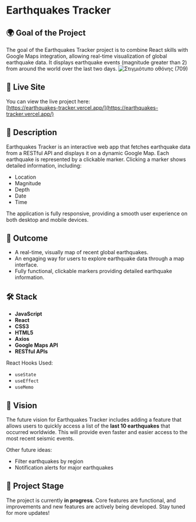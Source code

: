 # Earthquakes Tracker

## 🌍 Goal of the Project

The goal of the Earthquakes Tracker project is to combine React skills with Google Maps integration, allowing real-time visualization of global earthquake data. It displays earthquake events (magnitude greater than 2) from around the world over the last two days.
![Στιγμιότυπο οθόνης (709)](https://github.com/user-attachments/assets/fec53f7c-9d35-4f97-a3f4-c52a2c88a456)

## 🚀 Live Site

You can view the live project here:  
[https://earthquakes-tracker.vercel.app/](https://earthquakes-tracker.vercel.app/)

## 📖 Description

Earthquakes Tracker is an interactive web app that fetches earthquake data from a RESTful API and displays it on a dynamic Google Map. Each earthquake is represented by a clickable marker. Clicking a marker shows detailed information, including:

- Location
- Magnitude
- Depth
- Date
- Time

The application is fully responsive, providing a smooth user experience on both desktop and mobile devices.

## 🎯 Outcome

- A real-time, visually map of recent global earthquakes.
- An engaging way for users to explore earthquake data through a map interface.
- Fully functional, clickable markers providing detailed earthquake information.

## 🛠️ Stack

- **JavaScript**
- **React**
- **CSS3**
- **HTML5**
- **Axios**
- **Google Maps API**
- **RESTful APIs**

React Hooks Used:

- `useState`
- `useEffect`
- `useMemo`

## 🌟 Vision

The future vision for Earthquakes Tracker includes adding a feature that allows users to quickly access a list of the **last 10 earthquakes** that occurred worldwide. This will provide even faster and easier access to the most recent seismic events.

Other future ideas:

- Filter earthquakes by region
- Notification alerts for major earthquakes

## 🚧 Project Stage

The project is currently **in progress**. Core features are functional, and improvements and new features are actively being developed. Stay tuned for more updates!
